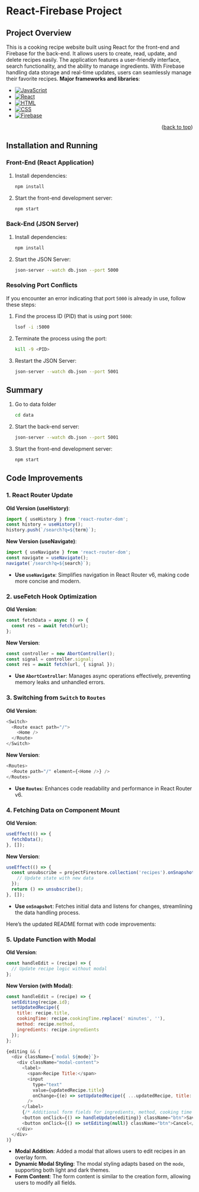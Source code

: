 # React-Firebase Project

## Project Overview
This is a cooking recipe website built using React for the front-end and Firebase for the back-end. It allows users to create, read, update, and delete recipes easily. The application features a user-friendly interface, search functionality, and the ability to manage ingredients. With Firebase handling data storage and real-time updates, users can seamlessly manage their favorite recipes.
**Major frameworks and libraries**:

* [![JavaScript][JavaScript-icon]][JavaScript-url]
* [![React][React-icon]][React-url]
* [![HTML][HTML-icon]][HTML-url]
* [![CSS][CSS-icon]][CSS-url]
* [![Firebase][Firebase-icon]][Firebase-url]


[React-url]:https://reactjs.org/
[React-icon]:https://img.shields.io/badge/react-%2320232a.svg?style=for-the-badge&logo=react&logoColor=%2361DAFB
[HTML-url]:https://html.com/
[HTML-icon]:https://img.shields.io/badge/html5-%23E34F26.svg?style=for-the-badge&logo=html5&logoColor=white
[CSS-url]:https://www.css3.com/
[CSS-icon]:https://img.shields.io/badge/css3-%231572B6.svg?style=for-the-badge&logo=css3&logoColor=white
[JavaScript-url]:https://www.javascript.com/
[JavaScript-icon]:https://img.shields.io/badge/javascript-%23323330.svg?style=for-the-badge&logo=javascript&logoColor=%23F7DF1E
[Firebase-url]:https://firebase.google.com/
[Firebase-icon]:https://img.shields.io/badge/firebase-a08021?style=for-the-badge&logo=firebase&logoColor=ffcd34

<p align="right">(<a href="#readme-top">back to top</a>)</p>

## Installation and Running

### Front-End (React Application)

1. Install dependencies:

   ```sh
   npm install
   ```

2. Start the front-end development server:

   ```sh
   npm start
   ```

### Back-End (JSON Server)

1. Install dependencies:

   ```sh
   npm install
   ```

2. Start the JSON Server:

   ```sh
   json-server --watch db.json --port 5000
   ```

### Resolving Port Conflicts

If you encounter an error indicating that port `5000` is already in use, follow these steps:

1. Find the process ID (PID) that is using port `5000`:

   ```sh
   lsof -i :5000
   ```

2. Terminate the process using the port:

   ```sh
   kill -9 <PID>
   ```

3. Restart the JSON Server:

   ```sh
   json-server --watch db.json --port 5001
   ```

## Summary

1. Go to data folder
    ```sh
   cd data
   ```

2. Start the back-end server:

   ```sh
   json-server --watch db.json --port 5001
   ```

3. Start the front-end development server:

   ```sh
   npm start
   ```

## Code Improvements

### 1. React Router Update
**Old Version (useHistory)**:
```javascript
import { useHistory } from 'react-router-dom';
const history = useHistory();
history.push(`/search?q=${term}`);
```

**New Version (useNavigate)**:
```javascript
import { useNavigate } from 'react-router-dom';
const navigate = useNavigate();
navigate(`/search?q=${search}`);
```
- **Use `useNavigate`**: Simplifies navigation in React Router v6, making code more concise and modern.

### 2. useFetch Hook Optimization
**Old Version**:
```javascript
const fetchData = async () => {
  const res = await fetch(url);
};
```

**New Version**:
```javascript
const controller = new AbortController();
const signal = controller.signal;
const res = await fetch(url, { signal });
```
- **Use `AbortController`**: Manages async operations effectively, preventing memory leaks and unhandled errors.

### 3. Switching from `Switch` to `Routes`
**Old Version**:
```javascript
<Switch>
  <Route exact path="/">
    <Home />
  </Route>
</Switch>
```

**New Version**:
```javascript
<Routes>
  <Route path="/" element={<Home />} />
</Routes>
```
- **Use `Routes`**: Enhances code readability and performance in React Router v6.

### 4. Fetching Data on Component Mount
**Old Version**:
```javascript
useEffect(() => {
  fetchData();
}, []);
```

**New Version**:
```javascript
useEffect(() => {
  const unsubscribe = projectFirestore.collection('recipes').onSnapshot((snapshot) => {
    // Update state with new data
  });
  return () => unsubscribe();
}, []);
```
- **Use `onSnapshot`**: Fetches initial data and listens for changes, streamlining the data handling process.


Here’s the updated README format with code improvements:

### 5. Update Function with Modal

**Old Version**:
```javascript
const handleEdit = (recipe) => {
  // Update recipe logic without modal
};
```

**New Version (with Modal)**:
```javascript
const handleEdit = (recipe) => {
  setEditing(recipe.id);
  setUpdatedRecipe({ 
    title: recipe.title, 
    cookingTime: recipe.cookingTime.replace(' minutes', ''), 
    method: recipe.method,
    ingredients: recipe.ingredients 
  });
};

{editing && (
  <div className={`modal ${mode}`}>
    <div className="modal-content">
      <label>
        <span>Recipe Title:</span>
        <input 
          type="text" 
          value={updatedRecipe.title} 
          onChange={(e) => setUpdatedRecipe({ ...updatedRecipe, title: e.target.value })} 
        />
      </label>
      {/* Additional form fields for ingredients, method, cooking time */}
      <button onClick={() => handleUpdate(editing)} className="btn">Save</button>
      <button onClick={() => setEditing(null)} className="btn">Cancel</button>
    </div>
  </div>
)}
```

- **Modal Addition**: Added a modal that allows users to edit recipes in an overlay form.
- **Dynamic Modal Styling**: The modal styling adapts based on the `mode`, supporting both light and dark themes.
- **Form Content**: The form content is similar to the creation form, allowing users to modify all fields.

